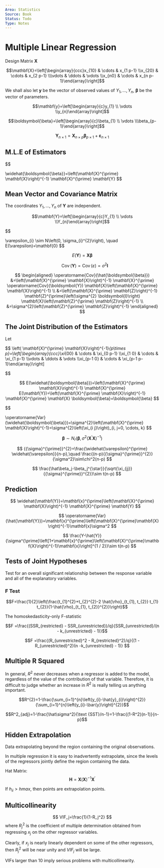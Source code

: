 ```yaml
---
Area: Statistics
Source: Book
Status: Todo
Type: Notes
---
```



# Multiple Linear Regression

Design Matrix $\mathbf{X}$

$$\mathbf{X}=\left[\begin{array}{ccc}x_{10} & \cdots & x_{1 p-1} \\x_{20} & \cdots & x_{2 p-1} \\\vdots & \ddots & \vdots \\x_{n0} & \cdots & x_{n p-1}\end{array}\right]$$

We shall also let $\mathbf{y}$ be the vector of observed values of $Y_1,...,Y_n$, $\boldsymbol{\beta}$ be the vector of parameters.

$$\mathbf{y}=\left[\begin{array}{c}y_{1} \\ \vdots \\y_{n}\end{array}\right]$$

$$\boldsymbol{\beta}=\left[\begin{array}{c}\beta_{1} \\ \vdots \\\beta_{p-1}\end{array}\right]$$

$$ \mathbf{Y}_{n \times 1}=\mathbf{X}_{n \times p} \boldsymbol{\beta}_{p \times 1}+\boldsymbol\varepsilon_{n \times 1}$$

## M.L.E of Estimators

$$

\widehat{\boldsymbol{\beta}}=\left(\mathbf{X}^{\prime} \mathbf{X}\right)^{-1} \mathbf{X}^{\prime} \mathbf{Y}
$$







## Mean Vector and Covariance Matrix

The coordinates $Y_1, . . . , Y_n$ of $\mathbf{Y}$ are independent.

$$\mathbf{Y}=\left[\begin{array}{c}Y_{1} \\ \vdots \\Y_{n}\end{array}\right]$$


$$

\varepsilon_{i} \sim N\left(0, \sigma_{i}^{2}\right),
\quad E(\varepsilon)=\mathbf{0}
$$

$$
E(\mathbf{Y}) = \mathbf{X} \boldsymbol{\beta}
$$

$$
\quad \operatorname{Cov}(\mathbf{Y})=\operatorname{Cov}(\varepsilon)=\sigma^{2} \mathbf{I}
$$


$$
\begin{aligned}
\operatorname{Cov}(\hat{\boldsymbol{\beta}}) &=\left(\mathbf{X}^{\prime} \mathbf{X}\right)^{-1} \mathbf{X}^{\prime} \operatorname{Cov}(\boldsymbol{Y}) \mathbf{X}\left(\mathbf{X}^{\prime} \mathbf{X}\right)^{-1} \\
&=\left(\mathbf{X}^{\prime} \mathbf{Z}\right)^{-1} \mathbf{Z}^{\prime}\left(\sigma^{2} \boldsymbol{I}\right) \mathbf{X}\left(\mathbf{Z}^{\prime} \mathbf{Z}\right)^{-1} \\
&=\sigma^{2}\left(\mathbf{Z}^{\prime} \mathbf{Z}\right)^{-1}
\end{aligned}
$$

## The Joint Distribution of the Estimators

Let 

$$
\left( \mathbf{X}^{\prime} \mathbf{X}\right)^{-1}_{p\times p}=\left[\begin{array}{ccc}\xi_{00} & \cdots & \xi_{0 p-1} \\\xi_{1 0} & \cdots & \xi_{1 p-1} \\\vdots & \ddots & \vdots \\\xi_{p-1 0} & \cdots & \xi_{p-1 p-1}\end{array}\right]

$$

$$
E(\widehat{\boldsymbol{\beta}})=\left(\mathbf{X}^{\prime} \mathbf{X}\right)^{-1} \mathbf{X}^{\prime} E(\mathbf{Y})=\left(\mathbf{X}^{\prime} \mathbf{X}\right)^{-1} \mathbf{X}^{\prime} \mathbf{X} \boldsymbol{\beta}=\boldsymbol{\beta}
$$

$$

\operatorname{Var}(\widehat{\boldsymbol{\beta}})=\sigma^{2}\left(\mathbf{X}^{\prime} \mathbf{X}\right)^{-1}=\sigma^{2}\left(\xi_{i j}\right)_{i, j=0, \cdots, k}
$$

$$
\boldsymbol{\beta}\sim N_{r}\left(\boldsymbol{\beta},\sigma^{2}\left(\mathbf{X}^{\prime} \mathbf{X}\right)^{-1}\right)
$$



$$
{{\sigma}^{\prime}}^{2}=\frac{\widehat{\varepsilon}^{\prime} \widehat{\varepsilon}}{n-p},\quad \frac{(n-p){{\sigma}^{\prime}}^{2}}{\sigma^2}\sim\chi^2(n-p) 
$$

$$ \frac{\hat\beta_j-\beta_j^{\star}}{\sqrt{\xi_{jj}}{{\sigma}^{\prime}}^{2}}\sim t(n-p)
$$



## Prediction

$$
\widehat{\mathbf{Y}}=\mathbf{x}^{\prime}\left(\mathbf{X}^{\prime} \mathbf{X}\right)^{-1} \mathbf{X}^{\prime} \mathbf{Y}
$$

$$
\operatorname{Var}(\hat{\mathbf{Y}})=\mathbf{x}^{\prime}\left(\mathbf{X}^{\prime}\mathbf{X}\right)^{-1}\mathbf{x}\sigma^2
$$

$$
\frac{Y-\hat{Y}}{\sigma^{\prime}\left[1+\mathbf{x}^{\prime}\left(\mathbf{X}^{\prime}\mathbf{X}\right)^{-1}\mathbf{x}\right]^{1 / 2}}\sim t(n-p)
$$



## Tests of Joint Hypotheses

Test for an overall significant relationship between the response variable and all of the explanatory variables.

### F Test

$$F=\frac{1}{2}\left(\frac{t_{1}^{2}+t_{2}^{2}-2 \hat{\rho}_{t_{1}, t_{2}} t_{1} t_{2}}{1-\hat{\rho}_{t_{1}, t_{2}}^{2}}\right)$$

The homoskedasticity-only F-statistic

$$F =\frac{(SSR_{restricted} - SSR_{unrestricted})/q}{SSR_{unrestricted}/(n - k_{unrestricted} - 1)}$$

$$F =\frac{(R_{unrestricted}^2 - R_{restricted}^2)/q}{(1 - R_{unrestricted}^2)(n -k_{unrestricted} - 1)} $$

## Multiple R Squared

In general, $R^2$ never decreases when a regressor is added to the model, regardless of the value of the contribution of that variable. Therefore, it is difficult to judge whether an increase in $R^2$ is really telling us anything important.

$$R^{2}=1-\frac{\sum_{i=1}^{n}\left(y_{i}-\hat{y}_{i}\right)^{2}}{\sum_{i=1}^{n}\left(y_{i}-\bar{y}\right)^{2}}$$

$$R^2_{adj}=1-\frac{\hat\sigma^2}{\text {SST}/n-1}=1-\frac{(1-R^2)(n-1)}{n-p}$$

## Hidden Extrapolation

Data extrapolating beyond the region containing the original observations. 

In multiple regression it is easy to inadvertently extrapolate, since the levels of the regressors jointly define the region containing the data.

Hat Matrix:
$$
\mathbf{H}=\mathbf{X}\left(\mathbf{X}\right)^{-1} \mathbf{X}^{\prime}
$$

If $h_{ii}>h{max}$, then points are extrapolation points.

## Multicollinearity

$$
VIF_j=\frac{1}{1-R_j^2}
$$
where $R_j^2$ is the coefficient of multiple determination obtained from regressing $x_j$ on the other regressor variables. 

Clearly, if $x_j$ is nearly linearly dependent on some of the other regressors, then $R_j^2$ will be near unity and $VIF_j$ will be large. 

VIFs larger than 10 imply serious problems with multicollinearity. 

